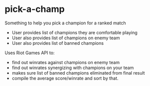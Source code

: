 # pick-a-champ
Something to help you pick a champion for a ranked match

- User provides list of champions they are comfortable playing
- User also provides list of champions on enemy team
- User also provides list of banned champions

Uses Riot Games API to:
- find out winrates against champions on enemy team
- find out winrates synergizing with champions on your team
- makes sure list of banned champions eliminated from final result
- compile the average score/winrate and sort by that.
